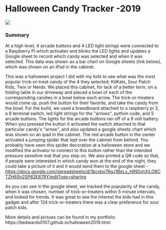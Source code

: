 <h1>Halloween Candy Tracker -2019</h1> 

![](file/giphy.gif)

<h3>Summary</h3>
<p>
At a high level, 4 arcade buttons and 4 LED light strings were connected to a Raspberry Pi which activates and blinks the LED lights and updates a Google sheet to record which candy was selected and when it was selected. This data was shown as a bar chart on Google sheets (link below), which was shown on an iPad in the cabinet.

This was a halloween project I did with my kids to see what was the most popular trick-or-treat candy of the 4 they selected; KitKats, Sour Patch Kids, Twix or Nerds. We placed this cabinet, for lack of a better term, on a folding table in our driveway and placed a bowl of each of the corresponding candies in a bowl below each arrow. The trick-or-treaters would come up, push the button for their favorite, and take the candy from the bowl. For the build, we used a breadboard attached to a raspberry pi 3, a 8 terminal switch, led light strings for the "arrows", python code, and 5 arcade buttons. The lights for the arcade buttons ran off of a 9 volt battery. When you pressed the button it activated the switch attached to that particular candy's "arrow", and also updated a google sheets chart which was shown on an ipad in the cabinet. The red arcade button in the center activated a jumping spider that lept over the cabinet from behind. You probably have seen this spider decoration at a halloween store and we modified the activator to connect to this button rather than the intended pressure sensitive mat that you step on. We also printed a QR code so that, if people were interested in which candy won at the end of the night, they could take a picture of it and it would send them to the google sheet - https://docs.google.com/spreadsheets/d/1bcxbo76gJ1BeLx_HlNSxhXILO6CTZH6Sn2SP82E87RY/edit?usp=sharing

As you can see in the google sheet, we tracked the popularity of the candy, when it was chosen, number of trick-or-treaters within 5 minute intervals, and looked for trends. It was great to see the interest the kids had in this gadget and after 124 trick-or-treaters there was a clear preference for sour patch kids.

</p>
<p>More details and pictues can be found in my portfolio: https://kedwards0107.github.io/halloween2019.html</p> 

